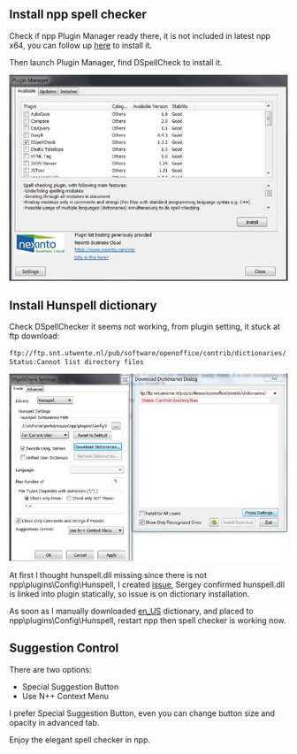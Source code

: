 ## Install npp spell checker

Check if npp Plugin Manager ready there, it is not included in latest npp x64, you can follow up [here](https://github.com/robertluwang/npp/blob/master/npp-plugin-manager.md) to install it.

Then launch Plugin Manager, find DSpellCheck to install it.

![](images/DSpellChecker.jpg)

## Install Hunspell dictionary
Check DSpellChecker it seems not working, from plugin setting, it stuck at ftp download:
```
ftp://ftp.snt.utwente.nl/pub/software/openoffice/contrib/dictionaries/
Status:Cannot list directory files
```

![](images/spellchecker-Hunspell-error.jpg)

At first I thought hunspell.dll missing since there is not npp\plugins\Config\Hunspell, I created [issue](https://github.com/Predelnik/DSpellCheck/issues/111), Sergey confirmed hunspell.dll is linked into plugin statically, so issue is on dictionary installation.

As soon as I manually downloaded [en_US](ftp://ftp.snt.utwente.nl/pub/software/openoffice/contrib/dictionaries/en_US.zip) dictionary, and placed to npp\plugins\Config\Hunspell, restart npp then spell checker is working now.

## Suggestion Control
There are two options:
- Special Suggestion Button
- Use N++ Context Menu

I prefer Special Suggestion Button, even you can change button size and opacity in advanced tab.

Enjoy the elegant spell checker in npp.


